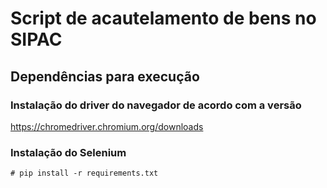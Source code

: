 # Script de acautelamento de bens no SIPAC

## Dependências para execução

### Instalação do driver do navegador de acordo com a versão
https://chromedriver.chromium.org/downloads

### Instalação do Selenium
```
# pip install -r requirements.txt

